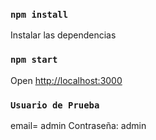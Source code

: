 ### `npm install`
Instalar las dependencias
### `npm start`
Open [http://localhost:3000](http://localhost:3000)
### `Usuario de Prueba`
email= admin
Contraseña: admin
